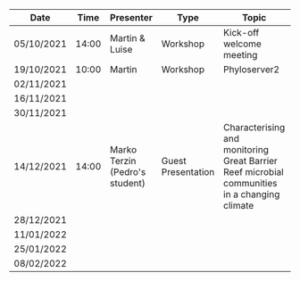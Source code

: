 | Date       | Time  | Presenter                      | Type               | Topic                                                                                        | Room   |
| ---------- | ----- | ------------------------------ | ------------------ | -------------------------------------------------------------------------------------------- | ------ |
| 05/10/2021 | 14:00 | Martin & Luise                 | Workshop           | Kick-off welcome meeting                                                                     |        |
| 19/10/2021 | 10:00 | Martin                         | Workshop           | Phyloserver2                                                                                 | online |
| 02/11/2021 |       |                                |                    |                                                                                              |        |
| 16/11/2021 |       |                                |                    |                                                                                              |        |
| 30/11/2021 |       |                                |                    |                                                                                              |        |
| 14/12/2021 | 14:00 | Marko Terzin (Pedro's student) | Guest Presentation | Characterising and monitoring Great Barrier Reef microbial communities in a changing climate |        |
| 28/12/2021 |       |                                |                    |                                                                                              |        |
| 11/01/2022 |       |                                |                    |                                                                                              |        |
| 25/01/2022 |       |                                |                    |                                                                                              |        |
| 08/02/2022 |       |                                |                    |                                                                                              |        |

